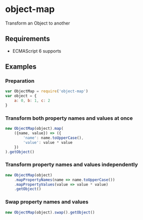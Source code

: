 
# object-map
Transform an Object to another

## Requirements

 * ECMAScript 6 supports

## Examples

### Preparation

```javascript
var ObjectMap = require('object-map')
var object = {
    a: 0, b: 1, c: 2
}
```

### Transform both property names and values at once

```javascript
new ObjectMap(object).map(
    ({name, value}) => ({
        'name': name.toUpperCase(),
        'value': value * value
    })
).getObject()
```

### Transform property names and values independently

```javascript
new ObjectMap(object)
    .mapPropertyNames(name => name.toUpperCase())
    .mapPropertyValues(value => value * value)
    .getObject()
```

### Swap property names and values

```javascript
new ObjectMap(object).swap().getObject()
```
